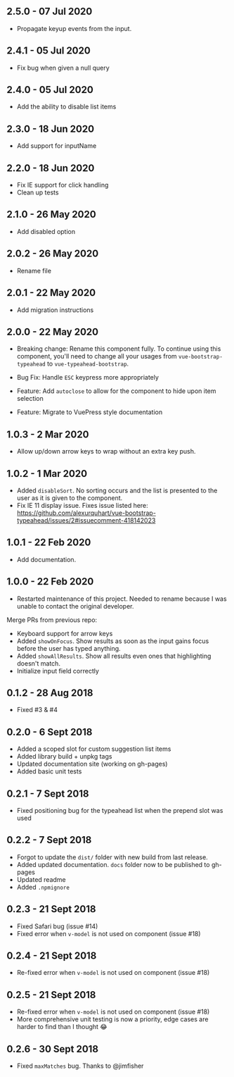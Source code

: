 ## 2.5.0 - 07 Jul 2020
- Propagate keyup events from the input.

## 2.4.1 - 05 Jul 2020
- Fix bug when given a null query

## 2.4.0 - 05 Jul 2020
- Add the ability to disable list items

## 2.3.0 - 18 Jun 2020
- Add support for inputName

## 2.2.0 - 18 Jun 2020
- Fix IE support for click handling
- Clean up tests

## 2.1.0 - 26 May 2020
- Add disabled option

## 2.0.2 - 26 May 2020
- Rename file

## 2.0.1 - 22 May 2020
- Add migration instructions

## 2.0.0 - 22 May 2020
- Breaking change: Rename this component fully. To continue using this component, you'll need to change all
  your usages from `vue-bootstrap-typeahead` to `vue-typeahead-bootstrap`.

- Bug Fix: Handle `ESC` keypress more appropriately
- Feature: Add `autoclose` to allow for the component to hide upon item selection
- Feature: Migrate to VuePress style documentation

## 1.0.3 - 2 Mar 2020
- Allow up/down arrow keys to wrap without an extra key push.

## 1.0.2 - 1 Mar 2020
- Added `disableSort`. No sorting occurs and the list is presented to the user as it is given to the component.
- Fix IE 11 display issue. Fixes issue listed here:
    https://github.com/alexurquhart/vue-bootstrap-typeahead/issues/2#issuecomment-418142023

## 1.0.1 - 22 Feb 2020
- Add documentation.

## 1.0.0 - 22 Feb 2020
- Restarted maintenance of this project. Needed to rename because I was unable to contact the original
  developer.

Merge PRs from previous repo:
- Keyboard support for arrow keys
- Added `showOnFocus`. Show results as soon as the input gains focus before the user has typed anything.
- Added `showAllResults`. Show all results even ones that highlighting doesn't match.
- Initialize input field correctly

## 0.1.2 - 28 Aug 2018
- Fixed #3 & #4

## 0.2.0 - 6 Sept 2018
- Added a scoped slot for custom suggestion list items
- Added library build + unpkg tags
- Updated documentation site (working on gh-pages)
- Added basic unit tests

## 0.2.1 - 7 Sept 2018
- Fixed positioning bug for the typeahead list when the prepend slot was used

## 0.2.2 - 7 Sept 2018
- Forgot to update the `dist/` folder with new build from last release.
- Added updated documentation. `docs` folder now to be published to gh-pages
- Updated readme
- Added `.npmignore`

## 0.2.3 - 21 Sept 2018
- Fixed Safari bug (issue #14)
- Fixed error when `v-model` is not used on component (issue #18)

## 0.2.4 - 21 Sept 2018
- Re-fixed error when `v-model` is not used on component (issue #18)

## 0.2.5 - 21 Sept 2018
- Re-fixed error when `v-model` is not used on component (issue #18)
- More comprehensive unit testing is now a priority, edge cases are harder to find than I thought :joy:

## 0.2.6 - 30 Sept 2018
- Fixed `maxMatches` bug. Thanks to @jimfisher
